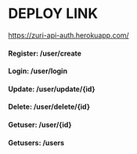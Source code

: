 # DEPLOY LINK
 <a href="https://zuri-api-auth.herokuapp.com/api/"> https://zuri-api-auth.herokuapp.com/ </a>

#### Register: /user/create

#### Login: /user/login

#### Update: /user/update/{id}

#### Delete: /user/delete/{id}

#### Getuser: /user/{id}

#### Getusers: /users